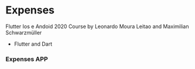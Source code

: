 # Expenses

Flutter Ios e Andoid 2020 Course by Leonardo Moura Leitao and Maximilian Schwarzmüller

- Flutter and Dart

### Expenses APP